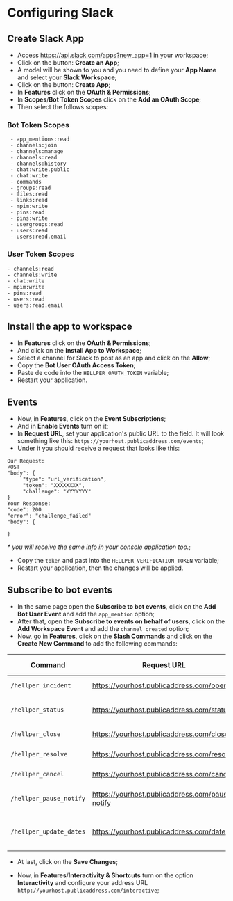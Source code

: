 # Configuring Slack

## Create Slack App
- Access https://api.slack.com/apps?new_app=1 in your workspace;
- Click on the button: __Create an App__;
- A model will be shown to you and you need to define your __App Name__ and select your __Slack Workspace__;
- Click on the button: __Create App__;
- In __Features__ click on the __OAuth & Permissions__;
- In __Scopes__/__Bot Token Scopes__ click on the __Add an OAuth Scope__;
- Then select the follows scopes:


### Bot Token Scopes
```
 - app_mentions:read
 - channels:join
 - channels:manage
 - channels:read
 - channels:history
 - chat:write.public
 - chat:write
 - commands
 - groups:read
 - files:read
 - links:read
 - mpim:write
 - pins:read
 - pins:write
 - usergroups:read
 - users:read
 - users:read.email
```

### User Token Scopes
```
- channels:read
- channels:write
- chat:write
- mpim:write
- pins:read
- users:read
- users:read.email
```

## Install the app to workspace
- In __Features__ click on the __OAuth & Permissions__;
- And click on the __Install App to Workspace__;
- Select a channel for Slack to post as an app and click on the __Allow__;
- Copy the __Bot User OAuth Access Token__;
- Paste de code into the `HELLPER_OAUTH_TOKEN` variable;
- Restart your application.


## Events
- Now, in __Features__, click on the __Event Subscriptions__;
- And in __Enable Events__ turn on it;
- In __Request URL__, set your application's public URL to the field. It will look something like this: `https://yourhost.publicaddress.com/events`;
- Under it you should receive a request that looks like this:
```
Our Request:
POST
"body": {
	 "type": "url_verification",
	 "token": "XXXXXXXX",
	 "challenge": "YYYYYYY"
}
Your Response:
"code": 200
"error": "challenge_failed"
"body": {

}
```
_* you will receive the same info in your console application too._;

- Copy the `token` and past into the `HELLPER_VERIFICATION_TOKEN` variable;
- Restart your application, then the changes will be applied.


## Subscribe to bot events

- In the same page open the __Subscribe to bot events__, click on the __Add Bot User Event__ and add the `app_mention` option;
- After that, open the __Subscribe to events on behalf of users__, click on the __Add Workspace Event__ and add the `channel_created` option;
- Now, go in __Features__, click on the __Slash Commands__ and click on the __Create New Command__ to add the following commands:


| Command  | Request URL | Short Description |
| - | - | - |
|`/hellper_incident`|https://yourhost.publicaddress.com/open|_Starts Incident_|
|`/hellper_status`|https://yourhost.publicaddress.com/status|_Show all pinned messages_|
|`/hellper_close`|https://yourhost.publicaddress.com/close|_Closes Incident_|
|`/hellper_resolve`|https://yourhost.publicaddress.com/resolve|_Resolves Incident_|
|`/hellper_cancel`|https://yourhost.publicaddress.com/cancel|_Cancels Incident_|
|`/hellper_pause_notify`|https://yourhost.publicaddress.com/pause-notify|_Pauses incident notification_|
|`/hellper_update_dates`|https://yourhost.publicaddress.com/dates|_Updates the dates for an incident_|

- At last, click on the __Save Changes__;

- Now, in __Features__/__Interactivity & Shortcuts__ turn on the option __Interactivity__ and configure your address URL `http://yourhost.publicaddress.com/interactive`;
